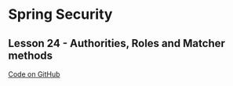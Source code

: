 # Spring Security

## Lesson 24 - Authorities, Roles and Matcher methods

[Code on GitHub](https://github.com/lspil/youtubechannel/tree/master/ss-c24)

